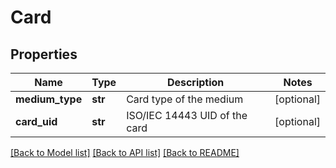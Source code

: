 # Card

## Properties
Name | Type | Description | Notes
------------ | ------------- | ------------- | -------------
**medium_type** | **str** | Card type of the medium | [optional] 
**card_uid** | **str** | ISO/IEC 14443 UID of the card | [optional] 

[[Back to Model list]](../README.md#documentation-for-models) [[Back to API list]](../README.md#documentation-for-api-endpoints) [[Back to README]](../README.md)

